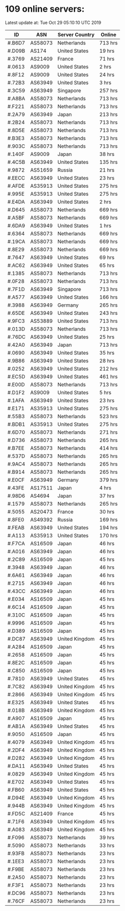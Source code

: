 # 109 online servers:

Latest update at: Tue Oct 29 05:10:10 UTC 2019

| ID | ASN | Server Country | Online |
| -- | --- | -------------- | ------ |
| #.B6D7 | AS58073 | Netherlands | 713 hrs |
| #.D09B | AS174 | United States | 19 hrs |
| #.3769 | AS21409 | France | 71 hrs |
| #.0613 | AS9009 | United States | 2 hrs |
| #.8F12 | AS9009 | United States | 24 hrs |
| #.72B3 | AS63949 | United States | 3 hrs |
| #.3C59 | AS63949 | Singapore | 257 hrs |
| #.A8BA | AS58073 | Netherlands | 713 hrs |
| #.F221 | AS58073 | Netherlands | 713 hrs |
| #.2A79 | AS63949 | Japan | 213 hrs |
| #.2B24 | AS58073 | Netherlands | 713 hrs |
| #.8D5E | AS58073 | Netherlands | 713 hrs |
| #.B3E3 | AS58073 | Netherlands | 713 hrs |
| #.903C | AS58073 | Netherlands | 713 hrs |
| #.140F | AS9009 | Japan | 38 hrs |
| #.4C5B | AS63949 | United States | 135 hrs |
| #.9872 | AS51659 | Russia | 21 hrs |
| #.EECC | AS63949 | United States | 23 hrs |
| #.AFDE | AS35913 | United States | 275 hrs |
| #.995E | AS35913 | United States | 275 hrs |
| #.E4DA | AS63949 | United States | 2 hrs |
| #.D645 | AS58073 | Netherlands | 669 hrs |
| #.A5BF | AS58073 | Netherlands | 669 hrs |
| #.6DA9 | AS63949 | United States | 1 hrs |
| #.6364 | AS58073 | Netherlands | 669 hrs |
| #.19CA | AS58073 | Netherlands | 669 hrs |
| #.8E29 | AS58073 | Netherlands | 669 hrs |
| #.7647 | AS63949 | United States | 69 hrs |
| #.AC62 | AS63949 | United States | 65 hrs |
| #.1385 | AS58073 | Netherlands | 713 hrs |
| #.0F28 | AS58073 | Netherlands | 713 hrs |
| #.7F1D | AS63949 | Singapore | 713 hrs |
| #.A577 | AS63949 | United States | 166 hrs |
| #.3988 | AS63949 | Germany | 265 hrs |
| #.65DE | AS63949 | United States | 243 hrs |
| #.9FC3 | AS53889 | United States | 713 hrs |
| #.013D | AS58073 | Netherlands | 713 hrs |
| #.76DC | AS63949 | United States | 25 hrs |
| #.42A0 | AS63949 | Japan | 713 hrs |
| #.0690 | AS63949 | United States | 35 hrs |
| #.9B86 | AS63949 | United States | 28 hrs |
| #.0252 | AS63949 | United States | 212 hrs |
| #.EC5D | AS63949 | United States | 461 hrs |
| #.E00D | AS58073 | Netherlands | 713 hrs |
| #.D1F2 | AS9009 | United States | 5 hrs |
| #.1AFA | AS63949 | United States | 23 hrs |
| #.E171 | AS35913 | United States | 275 hrs |
| #.55B3 | AS58073 | Netherlands | 523 hrs |
| #.BDB1 | AS35913 | United States | 275 hrs |
| #.6D70 | AS58073 | Netherlands | 271 hrs |
| #.D736 | AS58073 | Netherlands | 265 hrs |
| #.B7EE | AS58073 | Netherlands | 414 hrs |
| #.537D | AS58073 | Netherlands | 265 hrs |
| #.9AC4 | AS58073 | Netherlands | 265 hrs |
| #.B914 | AS58073 | Netherlands | 265 hrs |
| #.E0CF | AS63949 | Germany | 379 hrs |
| #.43FE | AS17511 | Japan | 4 hrs |
| #.98D6 | AS4694 | Japan | 37 hrs |
| #.1579 | AS58073 | Netherlands | 265 hrs |
| #.5055 | AS20473 | France | 30 hrs |
| #.8FE0 | AS49392 | Russia | 169 hrs |
| #.FEAB | AS63949 | United States | 194 hrs |
| #.A113 | AS35913 | United States | 170 hrs |
| #.F7CA | AS16509 | Japan | 46 hrs |
| #.A016 | AS63949 | Japan | 46 hrs |
| #.2C89 | AS16509 | Japan | 45 hrs |
| #.3948 | AS63949 | Japan | 46 hrs |
| #.6A61 | AS63949 | Japan | 46 hrs |
| #.2715 | AS63949 | Japan | 46 hrs |
| #.43CC | AS63949 | Japan | 46 hrs |
| #.E034 | AS16509 | Japan | 45 hrs |
| #.6C14 | AS16509 | Japan | 45 hrs |
| #.310C | AS16509 | Japan | 45 hrs |
| #.9996 | AS16509 | Japan | 45 hrs |
| #.D389 | AS16509 | Japan | 45 hrs |
| #.DC87 | AS63949 | United Kingdom | 45 hrs |
| #.A284 | AS16509 | Japan | 45 hrs |
| #.2658 | AS16509 | Japan | 45 hrs |
| #.8E2C | AS16509 | Japan | 45 hrs |
| #.C850 | AS16509 | Japan | 45 hrs |
| #.7810 | AS63949 | United States | 45 hrs |
| #.7C82 | AS63949 | United Kingdom | 45 hrs |
| #.2866 | AS63949 | United Kingdom | 45 hrs |
| #.E325 | AS63949 | United States | 45 hrs |
| #.018B | AS63949 | United Kingdom | 45 hrs |
| #.A907 | AS16509 | Japan | 45 hrs |
| #.AB1A | AS63949 | United States | 45 hrs |
| #.9050 | AS16509 | Japan | 45 hrs |
| #.4079 | AS63949 | United Kingdom | 45 hrs |
| #.2DF4 | AS63949 | United Kingdom | 45 hrs |
| #.D282 | AS63949 | United Kingdom | 45 hrs |
| #.DA11 | AS63949 | United States | 45 hrs |
| #.0829 | AS63949 | United Kingdom | 45 hrs |
| #.E702 | AS63949 | United States | 45 hrs |
| #.FB60 | AS63949 | United States | 45 hrs |
| #.D94E | AS63949 | United Kingdom | 45 hrs |
| #.944B | AS63949 | United Kingdom | 45 hrs |
| #.FD5C | AS21409 | France | 45 hrs |
| #.71F6 | AS63949 | United Kingdom | 45 hrs |
| #.A083 | AS63949 | United Kingdom | 45 hrs |
| #.F096 | AS58073 | Netherlands | 39 hrs |
| #.5090 | AS58073 | Netherlands | 33 hrs |
| #.93FB | AS58073 | Netherlands | 23 hrs |
| #.1EE3 | AS58073 | Netherlands | 23 hrs |
| #.F9BE | AS58073 | Netherlands | 23 hrs |
| #.2A50 | AS58073 | Netherlands | 23 hrs |
| #.F3F1 | AS58073 | Netherlands | 23 hrs |
| #.DC96 | AS58073 | Netherlands | 23 hrs |
| #.76CF | AS58073 | Netherlands | 23 hrs |

